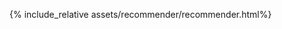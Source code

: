 ---
---
{% include_relative assets/recommender/recommender.html%}
<!--- Part 1

{% include_relative assets/intro.html%}
{% include_relative assets/beer_per_cluster.html%}
{% include_relative assets/cluster_characteristic.html%}
{% include_relative assets/link_cluster2_ipa.html%}
{% include_relative assets/interactive_flavor_comparison.html %}
{% include_relative assets/interactive_flavor_comparison2.html %}
{% include_relative assets/cluster2_ipa_conclusion.html%}

{% include_relative assets/abv_text.html%}
{% include_relative assets/abv_distribution_by_cluster_interactive.html%}
{% include_relative assets/distribution_of_brewery_sizes_based_on_nbr_beers_interactive.html%}
{% include_relative assets/ratings_by_cluster_and_month_interactive.html%}

{% include_relative assets/average_rating.html%}
{% include_relative assets/distribution_histogram_of_rating_interactive.html%}

{% include_relative assets/temporal_evolution.html%}

{% include_relative assets/world_distribution.html%}
{% include_relative assets/ratings_by_cluster_and_year_interactive.html%}
{% include_relative assets/favourite_breweries_text.html%}


{% include_relative assets/emotions_map.html%}

{% include_relative assets/community.html%}


